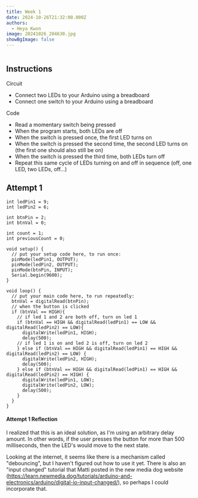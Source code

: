 ```yaml
---
title: Week 1
date: 2024-10-26T21:32:00.000Z
authors:
  - Heya Kwon
image: 20241026_204630.jpg
showBgImage: false
---
```

![]()

## Instructions
Circuit
- Connect two LEDs to your Arduino using a breadboard
- Connect one switch to your Arduino using a breadboard

Code 
- Read a momentary switch being pressed
- When the program starts, both LEDs are off
- When the switch is pressed once, the first LED turns on
- When the switch is pressed the second time, the second LED turns on (the first one should also still be on)
- When the switch is pressed the third time, both LEDs turn off
- Repeat this same cycle of LEDs turning on and off in sequence (off, one LED, two LEDs, off…)



## Attempt 1

```
int ledPin1 = 9;
int ledPin2 = 6;

int btnPin = 2;
int btnVal = 0;

int count = 1;
int previousCount = 0;

void setup() {
  // put your setup code here, to run once:
  pinMode(ledPin1, OUTPUT);
  pinMode(ledPin2, OUTPUT);
  pinMode(btnPin, INPUT);
  Serial.begin(9600);
}

void loop() {
  // put your main code here, to run repeatedly:
  btnVal = digitalRead(btnPin);
  // when the button is clicked
  if (btnVal == HIGH){
    // if led 1 and 2 are both off, turn on led 1
    if (btnVal == HIGH && digitalRead(ledPin1) == LOW && digitalRead(ledPin2) == LOW){
      digitalWrite(ledPin1, HIGH);
      delay(500);
    // if led 1 is on and led 2 is off, turn on led 2
    } else if (btnVal == HIGH && digitalRead(ledPin1) == HIGH && digitalRead(ledPin2) == LOW) {
      digitalWrite(ledPin2, HIGH);
      delay(500);
    } else if (btnVal == HIGH && digitalRead(ledPin1) == HIGH && digitalRead(ledPin2) == HIGH) {
      digitalWrite(ledPin1, LOW);
      digitalWrite(ledPin2, LOW);
      delay(500);
    }
  }
}
```

#### Attempt 1 Reflection

I realized that this is an ideal solution, as I'm using an arbitrary delay amount. In other words, if the user presses the button for more than 500 milliseconds, then the LED's would move to the next state.

Looking at the internet, it seems like there is a mechanism called "debouncing", but I haven't figured out how to use it yet. There is also an "input changed" tutorial that Matti posted in the new media dog website (https://learn.newmedia.dog/tutorials/arduino-and-electronics/arduino/digital-io-input-changed/), so perhaps I could incorporate that.
